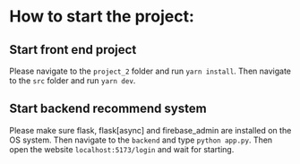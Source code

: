 # How to start the project:

## Start front end project 
Please navigate to the `project_2` folder and run `yarn install`.
Then navigate to the `src` folder and run `yarn dev`.

## Start backend recommend system
Please make sure flask, flask[async] and firebase_admin are installed on the OS system.
Then navigate to the `backend` and type `python app.py`.
Then open the website `localhost:5173/login` and wait for starting.

